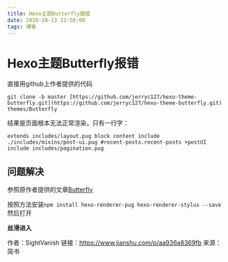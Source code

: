 ```yaml
---
title: Hexo主题Butterfly报错
date: 2020-10-13 21:50:00
tags: 博客
---
```


# Hexo主题Butterfly报错

直接用github上作者提供的代码

```
git clone -b master [https://github.com/jerryc127/hexo-theme-butterfly.git](https://github.com/jerryc127/hexo-theme-butterfly.git) themes/Butterfly
```

结果是页面根本无法正常渲染，只有一行字：

```
extends includes/layout.pug block content include ./includes/mixins/post-ui.pug #recent-posts.recent-posts +postUI include includes/pagination.pug
```

## 问题解决

参照原作者提供的文章[Butterfly](https://links.jianshu.com/go?to=https%3A%2F%2Fdocs.jerryc.me%2F%23%2Fconfig%2Fquestion)

按照方法安装`npm install hexo-renderer-pug hexo-renderer-stylus --save`然后打开

**丝滑进入**



作者：SightVanish
链接：https://www.jianshu.com/p/aa936a8369fb
来源：简书